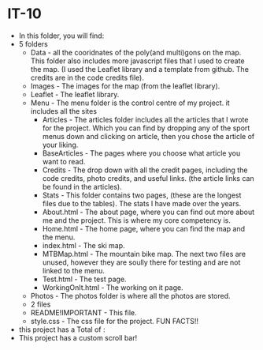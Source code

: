# IT-10
- In this folder, you will find: 
- 5 folders
     - Data - all the cooridnates of the poly(and multi)gons on the map. 
           This folder also includes more javascript files that I used to create the map. 
          (I used the Leaflet library and a template from github. The credits are in the code credits file).
     - Images - The images for the map (from the leaflet library).  
     - Leaflet - The leaflet library.  
     - Menu - The menu folder is the control centre of my project. it includes all the sites
          - Articles - The articles folder includes all the articles that I wrote for the project. 
              Which you can find by dropping any of the sport menus down and clicking on article, 
              then you chose the article of your liking.
          - BaseArticles - The pages where you choose what article you want to read.
          - Credits - The drop down with all the credit pages, including the code credits, photo credits, and useful links. 
              (the article links can be found in the articles).
          - Stats - This folder contains two pages, (these are the longest files due to the tables). 
              The stats I have made over the years.
          - About.html - The about page, where you can find out more about me and the project. 
              This is where my core competency is.
          - Home.html - The home page, where you can find the map and the menu.
          - index.html - The ski map.
          - MTBMap.html - The mountain bike map.
          The next two files are unused, however they are soully there for testing and are not linked to the menu.
          - Test.html - The test page.
          - WorkingOnIt.html - The working on it page.
     - Photos - The photos folder is where all the photos are stored.
     - 2 files
     - README!IMPORTANT - This file.
     - style.css - The css file for the project.
FUN FACTS!!
- this project has a Total of : 
- This project has a custom scroll bar!
